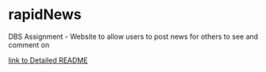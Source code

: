 # rapidNews
DBS Assignment - Website to allow users to post news for others to see and comment on

[link to Detailed README](./NewsMedia/NewsMedia/README.md)
